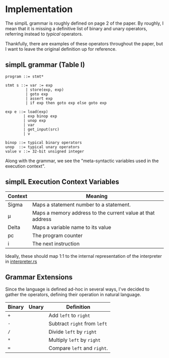 # Implementation

The simpIL grammar is roughly defined on page 2 of the paper. By roughly, I mean that it is missing a definitive list of binary and unary operators, referring instead to _typical_ operators.

Thankfully, there are examples of these operators throughout the paper, but I want to leave the original definition up for reference.

## simpIL grammar (Table I)

```
program ::= stmt*

stmt s ::= var := exp
         | store(exp, exp)
         | goto exp 
         | assert exp 
         | if exp then goto exp else goto exp

exp e ::= load(exp) 
        | exp binop exp 
        | unop exp 
        | var 
        | get_input(src) 
        | v

binop ::= typical binary operators
unop  ::= typical unary operators
value v ::= 32-bit unsigned integer
```

Along with the grammar, we see the "meta-syntactic variables used in the execution context".

## simpIL Execution Context Variables

**Context** | **Meaning**
----------- | ----------------------------------------------------------
Sigma       | Maps a statement number to a statement.
µ           | Maps a memory address to the current value at that address
Delta       | Maps a variable name to its value
pc          | The program counter
i           | The next instruction

Ideally, these should map 1:1 to the internal representation of the interpreter in [interpreter.rs](src/interpreter.rs)

## Grammar Extensions

Since the language is defined ad-hoc in several ways, I've decided to gather the operators, defining their operation in natural language.

**Binary** | **Unary** | **Definition**
---------- | --------- | ----------------------------
`+`        |           | Add `left` to `right`
`-`        |           | Subtract `right` from `left`
`/`        |           | Divide `left` by `right`
`*`        |           | Multiply `left` by `right`
`=`        |           | Compare `left` and `right`.
